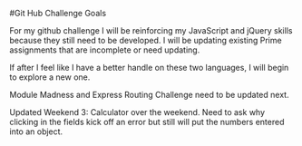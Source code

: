 #Git Hub Challenge Goals

For my github challenge I will be reinforcing my JavaScript and jQuery skills because they still need to be developed. I will be updating existing Prime assignments that are incomplete or need updating. 

If after I feel like I have a better handle on these two languages, I will begin to explore a new one.

Module Madness and Express Routing Challenge need to be updated next. 

Updated Weekend 3: Calculator over the weekend. Need to ask why clicking in the fields kick off an error but still will put the numbers entered into an object. 
